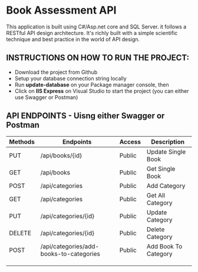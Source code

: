 # Book Assessment API

This application is built using C#/Asp.net core and SQL Server. it follows a RESTful API design architecture. It's richly built with a simple scientific technique and best practice in the world of API design.


## INSTRUCTIONS ON HOW TO RUN THE PROJECT:

* Download the project from Github
* Setup your database connection string locally
* Run **update-database** on your Package manager console, then 
* Click on **IIS Express** on Visual Studio to start the project (you can either use Swagger or Postman)	

## API ENDPOINTS - Uisng either Swagger or Postman

| Methods | Endpoints                                   | Access  | Description                              |
| ------- | ------------------------------------------- | ------- | ---------------------------------------- |
| PUT     | /api/books/{id}                             | Public  | Update Single Book                       |
| GET	    | /api/books                                  | Public  | Get Single Book                          |
| POST    | /api/categories                             | Public  | Add Category                             |
| GET     | /api/categories                             | Public  | Get All Category                         |
| PUT     | /api/categories/{id}                        | Public  | Update Category                          |
| DELETE  | /api/categories/{id}                        | Public  | Delete Category                          |
| POST 	  | ​/api​/categories​/add-books-to-categories  | Public  | Add Book To Category                     |
|	        | 	                                          |         |                                          |
|     	  | 			                                      | 	      |                                          |
| 	      | 			                                      |         |                                          |        





